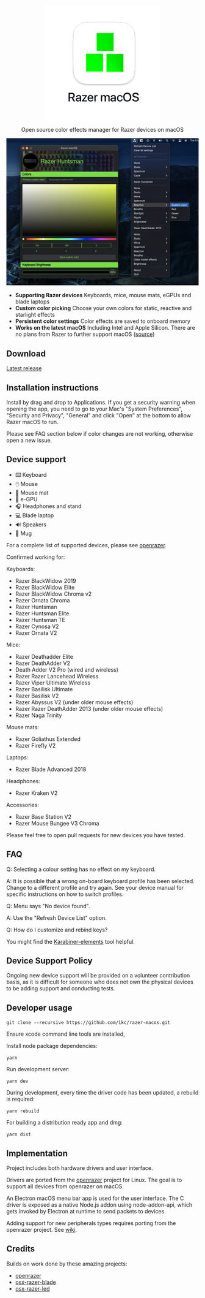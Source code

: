 <p align="center">
  <img src="resources/hero.png" alt="keyboard demo pic" />
  <p align="center">Open source color effects manager for Razer devices on macOS</p>
</p>

<p align="center">
  <img src="screenshots/dark.png">
</p>

- **Supporting Razer devices** Keyboards, mice, mouse mats, eGPUs and blade laptops
- **Custom color picking** Choose your own colors for static, reactive and starlight effects
- **Persistent color settings** Color effects are saved to onboard memory
- **Works on the latest macOS** Including Intel and Apple Silicon. There are no plans from Razer to further support macOS ([source](https://support.razer.com/articles/1543762911))

## Download

[Latest release](https://github.com/1kc/razer-macos/releases)

## Installation instructions

Install by drag and drop to Applications.
If you get a security warning when opening the app, you need to go to your Mac's "System Preferences", "Security and Privacy", "General" and click "Open" at the bottom to allow Razer macOS to run.

Please see FAQ section below if color changes are not working, otherwise open a new issue.

## Device support

- ⌨️ Keyboard
- 🖱️ Mouse
- 📜 Mouse mat
- 🌈 e-GPU
- 🎧 Headphones and stand
- 💻 Blade laptop
- 🔊 Speakers
- 🍺 Mug

For a complete list of supported devices, please see [openrazer](https://openrazer.github.io).

Confirmed working for:

Keyboards:

- Razer BlackWidow 2019
- Razer BlackWidow Elite
- Razer BlackWidow Chroma v2
- Razer Ornata Chroma
- Razer Huntsman
- Razer Huntsman Elite
- Razer Huntsman TE
- Razer Cynosa V2
- Razer Ornata V2

Mice:

- Razer Deathadder Elite
- Razer DeathAdder V2
- Death Adder V2 Pro (wired and wireless)
- Razer Razer Lancehead Wireless
- Razer Viper Ultimate Wireless
- Razer Basilisk Ultimate
- Razer Basilisk V2
- Razer Abyssus V2 (under older mouse effects)
- Razer Razer DeathAdder 2013 (under older mouse effects)
- Razer Naga Trinity

Mouse mats:

- Razer Goliathus Extended
- Razer Firefly V2

Laptops:

- Razer Blade Advanced 2018

Headphones:

- Razer Kraken V2

Accessories:

- Razer Base Station V2
- Razer Mouse Bungee V3 Chroma

Please feel free to open pull requests for new devices you have tested.

## FAQ

Q: Selecting a colour setting has no effect on my keyboard.

A: It is possible that a wrong on-board keyboard profile has been selected. Change to a different profile and try again. See your device manual for specific instructions on how to switch profiles.

Q: Menu says "No device found".

A: Use the "Refresh Device List" option.

Q: How do I customize and rebind keys?

You might find the [Karabiner-elements](https://karabiner-elements.pqrs.org/) tool helpful.

## Device Support Policy

Ongoing new device support will be provided on a volunteer contribution basis, as it is difficult for someone who does not own the physical devices to be adding support and conducting tests.

## Developer usage

    git clone --recursive https://github.com/1kc/razer-macos.git

Ensure xcode command line tools are installed,

Install node package dependencies:

    yarn

Run development server:

    yarn dev

During development, every time the driver code has been updated, a rebuild is required:

    yarn rebuild

For building a distribution ready app and dmg:

    yarn dist

## Implementation

Project includes both hardware drivers and user interface.

Drivers are ported from the [openrazer](https://github.com/openrazer/openrazer) project for Linux.
The goal is to support all devices from openrazer on macOS.

An Electron macOS menu bar app is used for the user interface.
The C driver is exposed as a native Node.js addon using node-addon-api, which gets invoked by Electron at runtime to send packets to devices.

Adding support for new peripherals types requires porting from the openrazer project. See [wiki](https://github.com/1kc/razer-macos/wiki).

## Credits

Builds on work done by these amazing projects:

- [openrazer](https://github.com/openrazer/openrazer)
- [osx-razer-blade](https://github.com/kprinssu/osx-razer-blade)
- [osx-razer-led](https://github.com/dylanparker/osx-razer-led)
